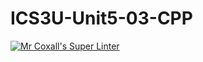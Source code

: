# ICS3U-Unit5-03-CPP

[![Mr Coxall's Super Linter](https://github.com/Tyler-Bell/ICS3U-Unit5-03-CPP/workflows/Mr%20Coxall's%20Super%20Linter/badge.svg)](https://github.com/Tyler-Bell/ICS3U-Unit5-03-CPP/actions/)

